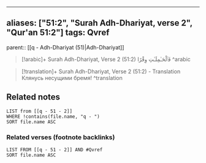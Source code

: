 
---
aliases: ["51:2", "Surah Adh-Dhariyat, verse 2", "Qur'an 51:2"]
tags: Qvref
---

parent:: [[q - Adh-Dhariyat (51)|Adh-Dhariyat]]

> [!arabic]+ Surah Adh-Dhariyat, Verse 2 (51:2)
> <span class="quran-arabic">فَٱلْحَـٰمِلَـٰتِ وِقْرًا</span>
^arabic

> [!translation]+ Surah Adh-Dhariyat, Verse 2 (51:2) - Translation
> Клянусь несущими бремя!
^translation



## Related notes
```dataview
LIST from [[q - 51 - 2]]
WHERE !contains(file.name, "q - ")
SORT file.name ASC
```

### Related verses (footnote backlinks)
```dataview
LIST FROM [[q - 51 - 2]] AND #Qvref
SORT file.name ASC
```

